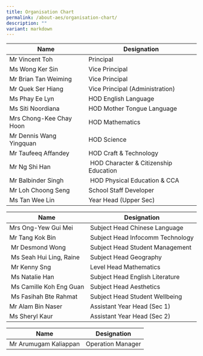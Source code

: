 ```yaml
---
title: Organisation Chart
permalink: /about-aes/organisation-chart/
description: ""
variant: markdown
---
```

| **Name** | **Designation** | 
| -------- | -------- | 
| Mr Vincent Toh | Principal | 
|Ms Wong Ker Sin    | Vice Principal     | 
| Mr Brian Tan Weiming  | Vice Principal      | 
| Mr Quek Ser Hiang  | Vice Principal (Administration)    | 
| Ms Phay Ee Lyn    | HOD English Language    | 
|Ms Siti Noordiana    | HOD Mother Tongue Language    | 
|Mrs Chong-Kee Chay Hoon   | HOD Mathematics    | 
| Mr Dennis Wang Yingquan | HOD Science     | 
| Mr Taufeeq Affandey | HOD Craft & Technology   | 
| Mr Ng Shi Han    |  HOD Character & Citizenship Education    | 
| Mr Balbinder Singh   |  HOD Physical Education & CCA     | 
| Mr Loh Choong Seng  | School Staff Developer     | 
| Ms Tan Wee Lin   | Year Head (Upper Sec)| 


| **Name** | **Designation**|
| -------- | -------- | 
| Mrs Ong-Yew Gui Mei   | Subject Head Chinese Language    |
| Mr Tang Kok Bin    | Subject Head Infocomm Technology   | 
|  Mr Desmond Wong   | Subject Head Student Management   | 
| Ms Seah Hui Ling, Raine |Subject Head Geography   | 
|  Mr Kenny Sng  | Level Head Mathematics    | 
|  Ms Natalie Han    | Subject Head English Literature  | 
|  Ms Camille Koh Eng Guan    | Subject Head Aesthetics | 
| Ms Fasihah Bte Rahmat| Subject Head Student Wellbeing     | 
| Mr Alam Bin Naser    | Assistant Year Head (Sec 1)   | 
| Ms Sheryl Kaur     | Assistant Year Head (Sec 2)   | 


| **Name** | **Designation**|
| -------- | -------- | 
| Mr Arumugam Kaliappan| Operation Manager  |